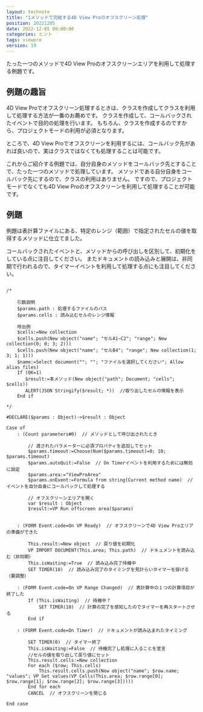 ```yaml
---
layout: technote
title: "1メソッドで完結する4D View Proのオフスクリーン処理"
position: 20221205
date: 2022-12-05 00:00:00
categories: ヒント
tags: viewpro
version: 19
---
```


たった一つのメソッドで4D View Proのオフスクリーンエリアを利用して処理する例題です。

<!--more-->

## 例題の趣旨

4D View Proでオフスクリーン処理するときは、クラスを作成してクラスを利用して処理する方法が一番のお薦めです。
クラスを作成して、コールバックされたイベントで目的の処理を行います。
もちろん、クラスを作成するのですから、プロジェクトモードの利用が必須となります。

ところで、4D View Proでオフスクリーンを利用するには、コールバック先があれば良いので、実はクラスではなくても処理することは可能です。

これからご紹介する例題では、自分自身のメソッドをコールバック先とすることで、たった一つのメソッドで処理しています。
メソッドである自分自身をコールバック先にするので、クラスの利用はありません。
ですので、プロジェクトモードでなくても4D View Proのオフスクリーンを利用して処理することが可能です。

## 例題

例題は表計算ファイルにある、特定のレンジ（範囲）で指定されたセルの値を取得するメソッドに仕立てました。

コールバックされたイベントと、メソッドからの呼び出しを区別して、初期化をしている点に注目してください。
またドキュメントの読み込みと展開は、非同期で行われるので、タイマーイベントを利用して処理する点にも注目してください。

```4d

/*
	
	引数説明
	$params.path : 処理するファイルのパス
	$params.cells : 読み込むセルのレンジ情報
	
	呼出例
	$cells:=New collection
	$cells.push(New object("name"; "セルA1~C2"; "range"; New collection(0; 0; 3; 2)))
	$cells.push(New object("name"; "セルB4"; "range"; New collection(1; 3; 1; 1)))
	$name:=Select document(""; ""; "ファイルを選択してください"; Allow alias files)
	If (OK=1)
	   $result:=本メソッド(New object("path"; Document; "cells"; $cells))
	   ALERT(JSON Stringify($result; *))  //取り出したセルの情報を表示
	End if 
	
*/

#DECLARE($params : Object)->$result : Object

Case of 
	: (Count parameters#0)  // メソッドとして呼び出されたとき
		
		// 渡されたパラメーターに必須プロパティを追加してセット
		$params.timeout:=Choose(Num($params.timeout)=0; 10; $params.timeout)
		$params.autoQuit:=False  // On Timerイベントを利用するためには無効に設定
		$params.area:="ViewProArea"
		$params.onEvent:=Formula from string(Current method name)  //イベントを自分自身にコールバックして処理する
		
		// オフスクリーンエリアを開く
		var $result : Object
		$result:=VP Run offscreen area($params)
		
		
	: (FORM Event.code=On VP Ready)  // オフスクリーンで4D View Proエリアの準備ができた
		
		This.result:=New object  // 戻り値を初期化
		VP IMPORT DOCUMENT(This.area; This.path)  // ドキュメントを読み込む（非同期）
		This.isWaiting:=True  // 読み込み完了待機中
		SET TIMER(10)  // 読み込み完了のタイミングを見計らいタイマーを掛ける（要調整）
		
	: (FORM Event.code=On VP Range Changed)  // 表計算中の１つの計算項目が終了した
		If (This.isWaiting)  // 待機中？
			SET TIMER(10)  // 計算の完了を感知したのでタイマーを再スタートさせる
		End if 
		
	: (FORM Event.code=On Timer)  // ドキュメントが読み込まれたタイミング
		
		SET TIMER(0)  // タイマー終了
		This.isWaiting:=False  // 待機完了し処理に入ることを宣言
		//セルの値を取り出して戻り値にセット
		This.result.cells:=New collection
		For each ($row; This.cells)
			This.result.cells.push(New object("name"; $row.name; "values"; VP Get values(VP Cells(This.area; $row.range[0]; $row.range[1]; $row.range[2]; $row.range[3]))))
		End for each 
		CANCEL  // オフスクリーンを閉じる
		
End case 
```
